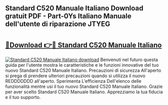 ## Standard C520 Manuale Italiano Download gratuit PDF - Part-0Ys Italiano Manuale dell'utente di riparazione JTYEG

# <h2><a href="http://dfchaq.blite.top/?on=Standard+C520+Manuale+Italiano">🔗Download 👉🔴 Standard C520 Manuale Italiano</a></h2>

[![Standard C520 Manuale Italiano download](https://i.imgur.com/lujVjoI.png)](http://dfchaq.blite.top/?on=Standard+C520+Manuale+Italiano)
Benvenuti nel futuro questa guida per l'utente mostra le caratteristiche e le funzioni innovative del tuo nuovo Standard C520 Manuale Italiano. Precauzioni di sicurezza All'aperto si prega di prendere ulteriori precauzioni quando si utilizza il nuovo REDDDDDDD all'aperto. Sperimenta L'efficienza Dell'elenco delle funzionalità mentre usi il tuo nuovo Standard C520 Manuale Italiano. Grazie per aver scelto Standard C520 Manuale Italiano. Apprezziamo la tua fiducia e il tuo supporto.
